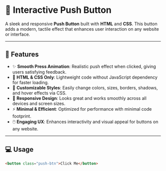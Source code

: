 # 🔘 Interactive Push Button

A sleek and responsive **Push Button** built with **HTML** and **CSS**. This button adds a modern, tactile effect that enhances user interaction on any website or interface.

---

## 🚀 Features

- ✨ **Smooth Press Animation**: Realistic push effect when clicked, giving users satisfying feedback.  
- 🧩 **HTML & CSS Only**: Lightweight code without JavaScript dependency for faster loading.  
- 🎨 **Customizable Styles**: Easily change colors, sizes, borders, shadows, and hover effects via CSS.  
- 📱 **Responsive Design**: Looks great and works smoothly across all devices and screen sizes.  
- ⚡ **Minimal & Efficient**: Optimized for performance with minimal code footprint.  
- 🖱️ **Engaging UX**: Enhances interactivity and visual appeal for buttons on any website.

---

## 💻 Usage

```html
<button class="push-btn">Click Me</button>

